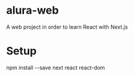 # alura-web
A web project in order to learn React with Next.js

# Setup
npm install --save next react react-dom